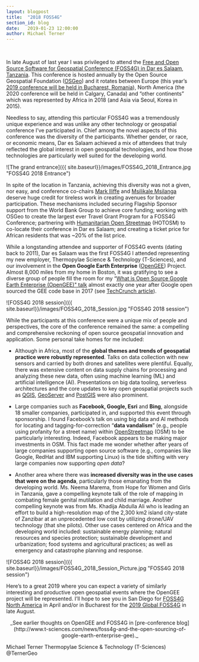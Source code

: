 ```yaml
---
layout: blogpost
title:  "2018 FOSS4G"
section_id: blog
date:   2019-01-23 12:00:00
author: Michael Terner
---
```


<br />

In late August of last year I was privileged to attend the [Free and Open Source Software for Geospatial Conference (FOSS4G) in Dar es Salaam, Tanzania](https://2018.foss4g.org/). This conference is hosted annually by the Open Source Geospatial Foundation ([OSGeo](https://www.osgeo.org/)) and it rotates between Europe (this year’s [2019 conference will be held in Bucharest, Romania](https://2019.foss4g.org/)), North America (the 2020 conference will be held in Calgary, Canada) and “other continents” which was represented by Africa in 2018 (and Asia via Seoul, Korea in 2015).

Needless to say, attending this particular FOSS4G was a tremendously unique experience and was unlike any other technology or geospatial conference I’ve participated in. Chief among the novel aspects of this conference was the diversity of the participants. Whether gender, or race, or economic means, Dar es Salaam achieved a mix of attendees that truly reflected the global interest in open geospatial technologies, and how those technologies are particularly well suited for the developing world.


![The grand entrance]({{ site.baseurl}}/images/FOSS4G_2018_Entrance.jpg "FOSS4G 2018 Entrance")

In spite of the location in Tanzania, achieving this diversity was not a given, nor easy, and conference co-chairs [Mark Iliffe](https://twitter.com/markiliffe) and [Msilikale Msilanga](https://twitter.com/msilikale05) deserve huge credit for tireless work in creating avenues for broader participation. These mechanisms included securing Flagship Sponsor support from the World Bank Group to achieve core funding; working with OSGeo to create the largest ever Travel Grant Program for a FOSS4G Conference; partnering with [Humanitarian Open Streetmap](https://www.hotosm.org/) (HOTOSM) to co-locate their conference in Dar es Salaam; and creating a ticket price for African residents that was ~20% of the list price.

While a longstanding attendee and supporter of FOSS4G events (dating back to 2011), Dar es Salaam was the first FOSS4G I attended representing my new employer, Thermopylae Science & Technology (T-Sciences), and our involvement in the **Open Google Earth Enterprise** ([OpenGEE](http://www.opengee.org/)) Project. Almost 8,000 miles from my home in Boston, it was gratifying to see a diverse group of people fill the room for my  “[What is Open Source Google Earth Enterprise (OpenGEE)" talk](https://drive.google.com/file/d/1Fmc3yUkR1O4kqt62vz1lIjQwFOrqXZW8/view) almost exactly one year after Google open sourced the GEE code base in 2017 (see [TechCrunch article](https://techcrunch.com/2017/01/31/google-will-soon-open-source-google-earth-enterprise/)).

 ![FOSS4G 2018 session]({{ site.baseurl}}/images/FOSS4G_2018_Session.jpg "FOSS4G 2018 session")

While the participants at this conference were a unique mix of people and perspectives, the core of the conference remained the same: a compelling and comprehensive reckoning of open source geospatial innovation and application. Some personal take homes for me included:

* Although in Africa, most of the **global themes and trends of geospatial practice were robustly represented**. Talks on data collection with new sensors and carried by both drones and satellites were plentiful. Equally, there was extensive content on data supply chains for processing and analyzing these new data, often using machine learning (ML) and artificial intelligence (AI). Presentations on big data tooling, serverless architectures and the core updates to key open geospatial projects such as [QGIS](https://qgis.org/), [GeoServer](http://geoserver.org/) and [PostGIS](https://postgis.net/) were also prominent.

* Large companies such as **Facebook, Google, Esri** and **Bing**, alongside 18 smaller companies, participated in, and supported this event through sponsorship. I found Facebook’s talk on using big data and AI methods for locating and tagging-for-correction “**data vandalism**” (e.g., people using profanity for a street name) within [OpenStreetmap](https://www.openstreetmap.org/) (OSM) to be particularly interesting. Indeed, Facebook appears to be making major investments in OSM. This fact made me wonder whether after years of large companies supporting open source software (e.g., companies like Google, RedHat and IBM supporting Linux) is the tide shifting with very large companies now supporting _open data_?

* Another area where there was **increased diversity was in the use cases that were on the agenda**, particularly those emanating from the developing world. Ms. Neema Marema, from Hope for Women and Girls in Tanzania, gave a compelling keynote talk of the role of mapping in combating female genital mutilation and child marriage. Another compelling keynote was from Ms. Khadija Abdulla Ali who is leading an effort to build a high-resolution map of the 2,300 km2 island city-state of Zanzibar at an unprecedented low cost by utilizing drone/UAV technology (that she pilots). Other use cases centered on Africa and the developing world included: sustainable energy planning; natural resources and species protection; sustainable development and urbanization; food systems and agricultural practices; as well as emergency and catastrophe planning and response.

![FOSS4G 2018 session]({{ site.baseurl}}/images/FOSS4G_2018_Session_Picture.jpg "FOSS4G 2018 session")


Here’s to a great 2019 where you can expect a variety of similarly interesting and productive open geospatial events where the OpenGEE project will be represented. I’ll hope to see you in San Diego for [FOSS4G North America](https://2019.foss4g-na.org/) in April and/or in Bucharest for the [2019 Global FOSS4G](https://2019.foss4g.org/) in late August.

<center>_See earlier thoughts on OpenGEE and FOSS4G in [pre-conference blog](http://www.t-sciences.com/news/foss4g-and-the-open-sourcing-of-google-earth-enterprise-gee)._</center>


Michael Terner
Thermopylae Science & Technology (T-Sciences)
@TernerGeo



